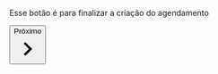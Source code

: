 Esse botão é para finalizar a criação do agendamento

<button class="MuiButtonBase-root MuiButton-root MuiButton-outlined MuiButton-outlinedSizeSmall MuiButton-sizeSmall" tabindex="0" type="button"><span class="MuiButton-label">Próximo<svg class="MuiSvgIcon-root" focusable="false" viewBox="0 0 24 24" aria-hidden="true" role="presentation"><path d="M8.59 16.59L13.17 12 8.59 7.41 10 6l6 6-6 6-1.41-1.41z"></path></svg></span><span class="MuiTouchRipple-root"></span></button>